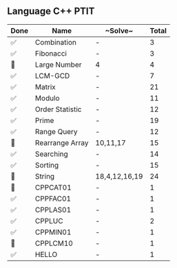 ## Language C++ PTIT

| Done | Name          | ~Solve~ | Total |
|----|-----------------|---------|-------|
| ✅ | Combination     | - | 3 |
| ✅ | Fibonacci       | - | 3 |
| 🔳 | Large Number    | 4 | 4 |
| ✅ | LCM-GCD         | - | 7 |
| ✅ | Matrix          | - | 21 |
| ✅ | Modulo          | - | 11 |
| ✅ | Order Statistic | - | 12 |
| ✅ | Prime           | - | 19 |
| ✅ | Range Query     | - | 12 |
| 🔳 | Rearrange Array | 10,11,17 | 15 |
| ✅ | Searching       | - | 14 |
| ✅ | Sorting         | - | 15 |
| 🔳 | String          | 18,4,12,16,19 | 24 |
| 🔳 | CPPCAT01        | - | 1 |
| ✅ | CPPFAC01        | - | 1 |
| ✅ | CPPLAS01        | - | 1 |
| ✅ | CPPLUC          | - | 2 |
| ✅ | CPPMIN01        | - | 1 |
| 🔳 | CPPLCM10        | - | 1 |
| ✅ | HELLO           | - | 1 |
